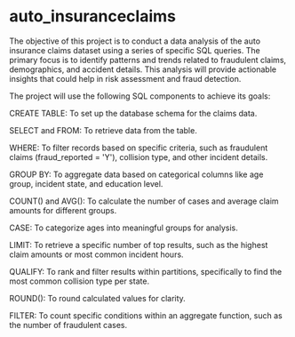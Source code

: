 # auto_insuranceclaims

The objective of this project is to conduct a data analysis of the auto insurance claims dataset using a series of specific SQL queries. The primary focus is to identify patterns and trends related to fraudulent claims, demographics, and accident details. This analysis will provide actionable insights that could help in risk assessment and fraud detection.

The project will use the following SQL components to achieve its goals:

CREATE TABLE: To set up the database schema for the claims data.

SELECT and FROM: To retrieve data from the table.

WHERE: To filter records based on specific criteria, such as fraudulent claims (fraud_reported = 'Y'), collision type, and other incident details.

GROUP BY: To aggregate data based on categorical columns like age group, incident state, and education level.

COUNT() and AVG(): To calculate the number of cases and average claim amounts for different groups.

CASE: To categorize ages into meaningful groups for analysis.

LIMIT: To retrieve a specific number of top results, such as the highest claim amounts or most common incident hours.

QUALIFY: To rank and filter results within partitions, specifically to find the most common collision type per state.

ROUND(): To round calculated values for clarity.

FILTER: To count specific conditions within an aggregate function, such as the number of fraudulent cases.
